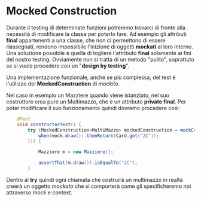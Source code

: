 # Mocked Construction

Durante il testing di determinate funzioni potremmo trovarci di fronte alla necessità di modificare la classe per poterlo fare. Ad esempio gli attributi __final__ appartenenti a una classe, che non ci permettono di essere riassegnati, rendono impossibile l'inizione di oggetti __mockati__ al loro interno. Una soluzione possibile è quella di togliere l'attributo __final__ solamente ai fini del nostro testing. Ovviamente non si tratta di un metodo "pulito", soprattuto se si vuole procedere con un "__design by testing__".

Una implementazione funzionale, anche se più complessa, del test è l'utilizzo del __MockedConstruction__ di _mockito_.

Nel caso in esempio un Mazziere quando viene istanziato, nel suo costruttore crea pure un Multimazzo, che è un attributo __private final__. Per poter modificare il suo funzionamento quindi dovremo procedere così:

```java
    @Test
    void constructorTest() {
        try (MockedConstruction<MultiMazzo> mockedConstruction = mockConstruction(MultiMazzo.class, (mock, context) -> {
            when(mock.draw()).thenReturn(Card.get("2C"));
        })) {

            Mazziere m = new Mazziere();

            assertThat(m.draw()).isEqualTo("2C");
        }
```

Dentro al __try__ quindi ogni chiamata che costruirà un multimazzo in realtà creerà un oggetto _mockato_ che si comporterà come gli specificheremo noi attraverso _mock_ e _context_.